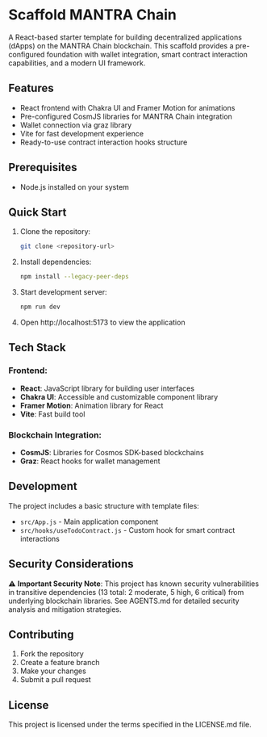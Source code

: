 # Scaffold MANTRA Chain

A React-based starter template for building decentralized applications (dApps) on the MANTRA Chain blockchain. This scaffold provides a pre-configured foundation with wallet integration, smart contract interaction capabilities, and a modern UI framework.

## Features

- React frontend with Chakra UI and Framer Motion for animations
- Pre-configured CosmJS libraries for MANTRA Chain integration
- Wallet connection via graz library
- Vite for fast development experience
- Ready-to-use contract interaction hooks structure

## Prerequisites

- Node.js installed on your system

## Quick Start

1. Clone the repository:
   ```bash
   git clone <repository-url>
   ```

2. Install dependencies:
   ```bash
   npm install --legacy-peer-deps
   ```

3. Start development server:
   ```bash
   npm run dev
   ```

4. Open http://localhost:5173 to view the application

## Tech Stack

### Frontend:
- **React**: JavaScript library for building user interfaces
- **Chakra UI**: Accessible and customizable component library
- **Framer Motion**: Animation library for React
- **Vite**: Fast build tool

### Blockchain Integration:
- **CosmJS**: Libraries for Cosmos SDK-based blockchains
- **Graz**: React hooks for wallet management

## Development

The project includes a basic structure with template files:
- `src/App.js` - Main application component
- `src/hooks/useTodoContract.js` - Custom hook for smart contract interactions

## Security Considerations

⚠️ **Important Security Note**: This project has known security vulnerabilities in transitive dependencies (13 total: 2 moderate, 5 high, 6 critical) from underlying blockchain libraries. See AGENTS.md for detailed security analysis and mitigation strategies.

## Contributing

1. Fork the repository
2. Create a feature branch
3. Make your changes
4. Submit a pull request

## License

This project is licensed under the terms specified in the LICENSE.md file.